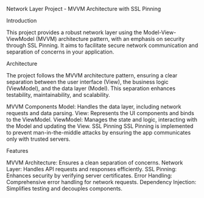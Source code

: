 Network Layer Project - MVVM Architecture with SSL Pinning

Introduction

This project provides a robust network layer using the Model-View-ViewModel (MVVM) architecture pattern, with an emphasis on security through SSL Pinning. It aims to facilitate secure network communication and separation of concerns in your application.

Architecture

The project follows the MVVM architecture pattern, ensuring a clear separation between the user interface (View), the business logic (ViewModel), and the data layer (Model). This separation enhances testability, maintainability, and scalability.

MVVM Components
Model: Handles the data layer, including network requests and data parsing.
View: Represents the UI components and binds to the ViewModel.
ViewModel: Manages the state and logic, interacting with the Model and updating the View.
SSL Pinning
SSL Pinning is implemented to prevent man-in-the-middle attacks by ensuring the app communicates only with trusted servers.

Features

MVVM Architecture: Ensures a clean separation of concerns.
Network Layer: Handles API requests and responses efficiently.
SSL Pinning: Enhances security by verifying server certificates.
Error Handling: Comprehensive error handling for network requests.
Dependency Injection: Simplifies testing and decouples components.
